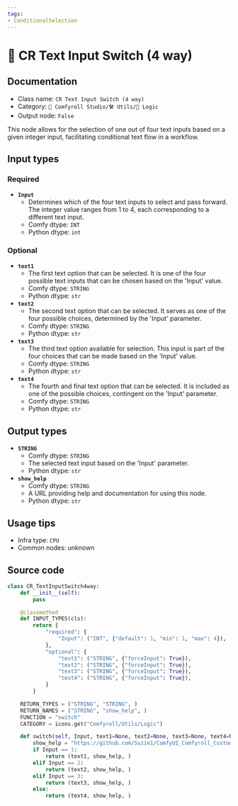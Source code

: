 ```yaml
---
tags:
- ConditionalSelection
---
```


# 🔀 CR Text Input Switch (4 way)
## Documentation
- Class name: `CR Text Input Switch (4 way)`
- Category: `🧩 Comfyroll Studio/🛠️ Utils/🔀 Logic`
- Output node: `False`

This node allows for the selection of one out of four text inputs based on a given integer input, facilitating conditional text flow in a workflow.
## Input types
### Required
- **`Input`**
    - Determines which of the four text inputs to select and pass forward. The integer value ranges from 1 to 4, each corresponding to a different text input.
    - Comfy dtype: `INT`
    - Python dtype: `int`
### Optional
- **`text1`**
    - The first text option that can be selected. It is one of the four possible text inputs that can be chosen based on the 'Input' value.
    - Comfy dtype: `STRING`
    - Python dtype: `str`
- **`text2`**
    - The second text option that can be selected. It serves as one of the four possible choices, determined by the 'Input' parameter.
    - Comfy dtype: `STRING`
    - Python dtype: `str`
- **`text3`**
    - The third text option available for selection. This input is part of the four choices that can be made based on the 'Input' value.
    - Comfy dtype: `STRING`
    - Python dtype: `str`
- **`text4`**
    - The fourth and final text option that can be selected. It is included as one of the possible choices, contingent on the 'Input' parameter.
    - Comfy dtype: `STRING`
    - Python dtype: `str`
## Output types
- **`STRING`**
    - Comfy dtype: `STRING`
    - The selected text input based on the 'Input' parameter.
    - Python dtype: `str`
- **`show_help`**
    - Comfy dtype: `STRING`
    - A URL providing help and documentation for using this node.
    - Python dtype: `str`
## Usage tips
- Infra type: `CPU`
- Common nodes: unknown


## Source code
```python
class CR_TextInputSwitch4way:
    def __init__(self):
        pass

    @classmethod
    def INPUT_TYPES(cls):
        return {
            "required": {
                "Input": ("INT", {"default": 1, "min": 1, "max": 4}),
            },
            "optional": {
                "text1": ("STRING", {"forceInput": True}),
                "text2": ("STRING", {"forceInput": True}),
                "text3": ("STRING", {"forceInput": True}),
                "text4": ("STRING", {"forceInput": True}),  
            }
        }

    RETURN_TYPES = ("STRING", "STRING", )
    RETURN_NAMES = ("STRING", "show_help", )
    FUNCTION = "switch"
    CATEGORY = icons.get("Comfyroll/Utils/Logic")

    def switch(self, Input, text1=None, text2=None, text3=None, text4=None):
        show_help = "https://github.com/Suzie1/ComfyUI_Comfyroll_CustomNodes/wiki/Logic-Nodes#cr-text-input-switch-4-way"
        if Input == 1:
            return (text1, show_help, )
        elif Input == 2:
            return (text2, show_help, )
        elif Input == 3:
            return (text3, show_help, )
        else:
            return (text4, show_help, )            

```
